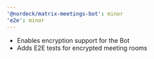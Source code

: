 ```yaml
---
'@nordeck/matrix-meetings-bot': minor
'e2e': minor
---
```


- Enables encryption support for the Bot
- Adds E2E tests for encrypted meeting rooms
